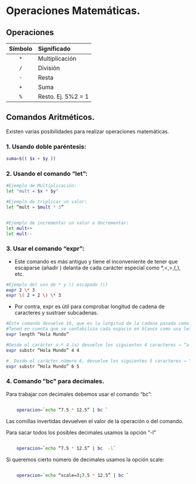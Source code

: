 # Operaciones Matemáticas.

## Operaciones



| Símbolo |  Significado                   |
| :-----: | :----------------------------- |
|   `*`   | Multiplicación                 |
|   `/`   | División                       |
|   `-`   | Resta                          |
|   `+`   | Suma                           |
|   `%`   | Resto. Ej. 5%2 = 1             |



## Comandos Aritméticos.

Existen varias posibilidades para realizar operaciones matemáticas.

### 1. Usando doble paréntesis:

```bash
suma=$(( $x + $y ))
```

### 2. Usando el comando “let”:

```bash
#Ejemplo de Multiplicación:
let "mult = $x * $y"

#Ejemplo de triplicar un valor:
let “mult = $mult * 3”


#Ejemplo de incrementar un valor o decrementar:
let mult++
let mult--
```

### 3. Usar el comando “expr”:

- Este comando es más antiguo y tiene el inconveniente de tener que escaparse (añadir \) delanta de cada carácter especial como \*,<,>,(,), etc.

```bash
#Ejemplo del uso de * y () escapado (\)
expr 2 \* 3
expr \( 2 + 2 \) \* 3
```

- Por contra, expr es útil para comprobar longitud de cadena de caracteres y sustraer subcadenas.

```bash
#Este comando devuelve 10, que es la longitud de la cadena pasada como parámetro.
#Tened en cuenta que se contabiliza cada espacio en blanco como una letra.
expr length “Hola Mundo”

#Desde el carácter n.º 4 (a) devuelve los siguientes 4 caracteres → “a Mu”
expr substr “Hola Mundo” 4 4

#. Desde el carácter número 6, devuelve los siguientes 5 caracteres → “Mundo”
expr substr “Hola Mundo” 6 5
```

### 4. Comando "bc" para decimales.

Para trabajar con decimales debemos usar el comando “bc”:

```bash title=""

	operacion=`echo “7.5 * 12.5” | bc `
```

Las comillas invertidas devuelven el valor de la operación o del comando.

Para sacar todos los posibles decimales usamos la opción “-l”

```bash title=""

    operacion=`echo “7.5 * 12.5” | bc  -l`
```

Si queremos cierto número de decimales usamos la opción scale:

```bash title=""

    operacion=`echo “scale=3;7.5 * 12.5” | bc `
```
